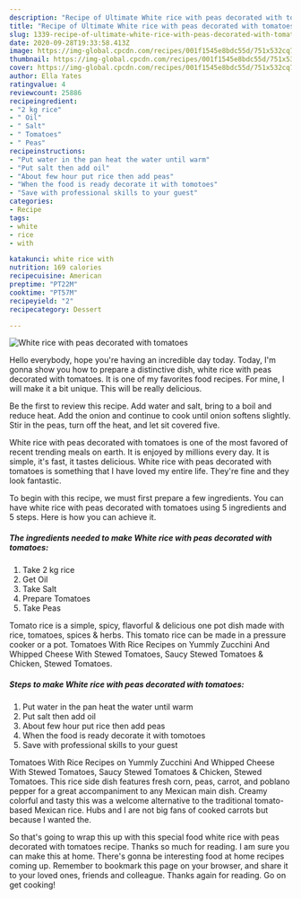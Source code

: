 ```yaml
---
description: "Recipe of Ultimate White rice with peas decorated with tomatoes"
title: "Recipe of Ultimate White rice with peas decorated with tomatoes"
slug: 1339-recipe-of-ultimate-white-rice-with-peas-decorated-with-tomatoes
date: 2020-09-28T19:33:58.413Z
image: https://img-global.cpcdn.com/recipes/001f1545e8bdc55d/751x532cq70/white-rice-with-peas-decorated-with-tomatoes-recipe-main-photo.jpg
thumbnail: https://img-global.cpcdn.com/recipes/001f1545e8bdc55d/751x532cq70/white-rice-with-peas-decorated-with-tomatoes-recipe-main-photo.jpg
cover: https://img-global.cpcdn.com/recipes/001f1545e8bdc55d/751x532cq70/white-rice-with-peas-decorated-with-tomatoes-recipe-main-photo.jpg
author: Ella Yates
ratingvalue: 4
reviewcount: 25886
recipeingredient:
- "2 kg rice"
- " Oil"
- " Salt"
- " Tomatoes"
- " Peas"
recipeinstructions:
- "Put water in the pan heat the water until warm"
- "Put salt then add oil"
- "About few hour put rice then add peas"
- "When the food is ready decorate it with tomotoes"
- "Save with professional skills to your guest"
categories:
- Recipe
tags:
- white
- rice
- with

katakunci: white rice with 
nutrition: 169 calories
recipecuisine: American
preptime: "PT22M"
cooktime: "PT57M"
recipeyield: "2"
recipecategory: Dessert

---
```



![White rice with peas decorated with tomatoes](https://img-global.cpcdn.com/recipes/001f1545e8bdc55d/751x532cq70/white-rice-with-peas-decorated-with-tomatoes-recipe-main-photo.jpg)

Hello everybody, hope you're having an incredible day today. Today, I'm gonna show you how to prepare a distinctive dish, white rice with peas decorated with tomatoes. It is one of my favorites food recipes. For mine, I will make it a bit unique. This will be really delicious.

Be the first to review this recipe. Add water and salt, bring to a boil and reduce heat. Add the onion and continue to cook until onion softens slightly. Stir in the peas, turn off the heat, and let sit covered five.

White rice with peas decorated with tomatoes is one of the most favored of recent trending meals on earth. It is enjoyed by millions every day. It is simple, it's fast, it tastes delicious. White rice with peas decorated with tomatoes is something that I have loved my entire life. They're fine and they look fantastic.


To begin with this recipe, we must first prepare a few ingredients. You can have white rice with peas decorated with tomatoes using 5 ingredients and 5 steps. Here is how you can achieve it.

<!--inarticleads1-->

##### The ingredients needed to make White rice with peas decorated with tomatoes:

1. Take 2 kg rice
1. Get  Oil
1. Take  Salt
1. Prepare  Tomatoes
1. Take  Peas


Tomato rice is a simple, spicy, flavorful &amp; delicious one pot dish made with rice, tomatoes, spices &amp; herbs. This tomato rice can be made in a pressure cooker or a pot. Tomatoes With Rice Recipes on Yummly Zucchini And Whipped Cheese With Stewed Tomatoes, Saucy Stewed Tomatoes &amp; Chicken, Stewed Tomatoes. 

<!--inarticleads2-->

##### Steps to make White rice with peas decorated with tomatoes:

1. Put water in the pan heat the water until warm
1. Put salt then add oil
1. About few hour put rice then add peas
1. When the food is ready decorate it with tomotoes
1. Save with professional skills to your guest


Tomatoes With Rice Recipes on Yummly Zucchini And Whipped Cheese With Stewed Tomatoes, Saucy Stewed Tomatoes &amp; Chicken, Stewed Tomatoes. This rice side dish features fresh corn, peas, carrot, and poblano pepper for a great accompaniment to any Mexican main dish. Creamy colorful and tasty this was a welcome alternative to the traditional tomato-based Mexican rice. Hubs and I are not big fans of cooked carrots but because I wanted the. 

So that's going to wrap this up with this special food white rice with peas decorated with tomatoes recipe. Thanks so much for reading. I am sure you can make this at home. There's gonna be interesting food at home recipes coming up. Remember to bookmark this page on your browser, and share it to your loved ones, friends and colleague. Thanks again for reading. Go on get cooking!

